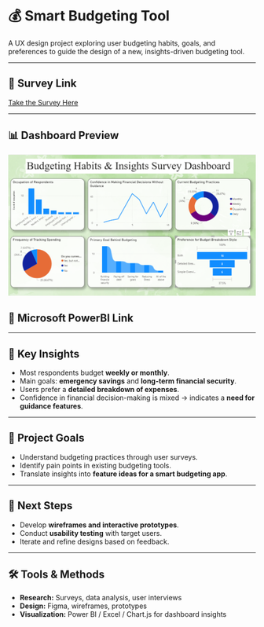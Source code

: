# 💰 Smart Budgeting Tool

A UX design project exploring user budgeting habits, goals, and preferences to guide the design of a new, insights-driven budgeting tool.

---

## 🔗 Survey Link
[Take the Survey Here](https://docs.google.com/forms/d/1Acqvi0jdeANOncpnD3p4W3QH-wixfGH-Hk8Qagd6trE/edit?usp=drivesdk)

---
## 📊 Dashboard Preview
![Dashboard Preview](dashboard.png.png)

## 🔗 Microsoft PowerBI Link





---

## 📝 Key Insights
- Most respondents budget **weekly or monthly**.  
- Main goals: **emergency savings** and **long-term financial security**.  
- Users prefer a **detailed breakdown of expenses**.  
- Confidence in financial decision-making is mixed → indicates a **need for guidance features**.

---

## 🎯 Project Goals
- Understand budgeting practices through user surveys.  
- Identify pain points in existing budgeting tools.  
- Translate insights into **feature ideas for a smart budgeting app**.

---

## 🚀 Next Steps
- Develop **wireframes and interactive prototypes**.  
- Conduct **usability testing** with target users.  
- Iterate and refine designs based on feedback.


---

## 🛠️ Tools & Methods
- **Research:** Surveys, data analysis, user interviews  
- **Design:** Figma, wireframes, prototypes  
- **Visualization:** Power BI / Excel / Chart.js for dashboard insights
